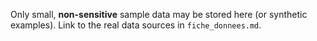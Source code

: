 Only small, **non-sensitive** sample data may be stored here (or synthetic examples).
Link to the real data sources in `fiche_donnees.md`.
